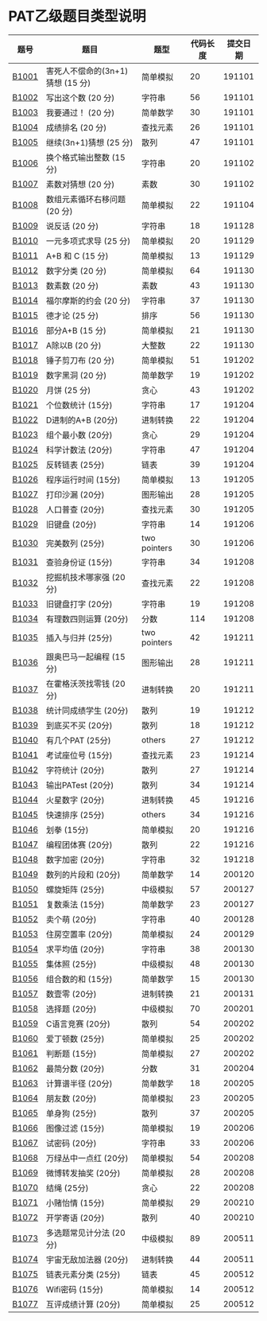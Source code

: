 # PAT乙级题目类型说明
题号|题目|题型|代码长度|提交日期|
-----|-----|-----|-----|-----|
[B1001](https://github.com/lvqinzhi/PAT-B/blob/master/B1001.cpp)|害死人不偿命的(3n+1)猜想 (15 分)|简单模拟|20|191101|
[B1002](https://github.com/lvqinzhi/PAT-B/blob/master/B1002.cpp)|写出这个数 (20 分)|字符串|56|191101|
[B1003](https://github.com/lvqinzhi/PAT-B/blob/master/B1003.cpp)|我要通过！ (20 分)|简单数学|30|191101|
[B1004](https://github.com/lvqinzhi/PAT-B/blob/master/B1004.cpp)|成绩排名 (20 分)|查找元素|26|191101|
[B1005](https://github.com/lvqinzhi/PAT-B/blob/master/B1005.cpp)|继续(3n+1)猜想 (25 分)|散列|47|191101|
[B1006](https://github.com/lvqinzhi/PAT-B/blob/master/B1006.cpp)|换个格式输出整数 (15 分)|字符串|20|191102|
[B1007](https://github.com/lvqinzhi/PAT-B/blob/master/B1007.cpp)|素数对猜想 (20 分)|素数|30|191102|
[B1008](https://github.com/lvqinzhi/PAT-B/blob/master/B1008.cpp)|数组元素循环右移问题 (20 分)|简单模拟|22|191104|
[B1009](https://github.com/lvqinzhi/PAT-B/blob/master/B1009.cpp)|说反话 (20 分)|字符串|18|191128|
[B1010](https://github.com/lvqinzhi/PAT-B/blob/master/B1010.cpp)|一元多项式求导 (25 分)|简单模拟|20|191129|
[B1011](https://github.com/lvqinzhi/PAT-B/blob/master/B1011.cpp)|A+B 和 C (15 分)|简单模拟|13|191129|
[B1012](https://github.com/lvqinzhi/PAT-B/blob/master/B1012.cpp)|数字分类 (20 分)|简单模拟|64|191130|
[B1013](https://github.com/lvqinzhi/PAT-B/blob/master/B1013.cpp)|数素数 (20 分)|素数|43|191130|
[B1014](https://github.com/lvqinzhi/PAT-B/blob/master/B1014.cpp)|福尔摩斯的约会 (20 分)|字符串|37|191130|
[B1015](https://github.com/lvqinzhi/PAT-B/blob/master/B1015.cpp)|德才论 (25 分)|排序|56|191130|
[B1016](https://github.com/lvqinzhi/PAT-B/blob/master/B1016.cpp)|部分A+B (15 分)|简单模拟|21|191130|
[B1017](https://github.com/lvqinzhi/PAT-B/blob/master/B1017.cpp)|A除以B (20 分)|大整数|22|191130|
[B1018](https://github.com/lvqinzhi/PAT-B/blob/master/B1018.cpp)|锤子剪刀布 (20 分)|简单模拟|51|191202|
[B1019](https://github.com/lvqinzhi/PAT-B/blob/master/B1019.cpp)|数字黑洞 (20 分)|简单数学|19|191202|
[B1020](https://github.com/lvqinzhi/PAT-B/blob/master/B1020.cpp)|月饼 (25 分)|贪心|43|191202|
[B1021](https://github.com/lvqinzhi/PAT-B/blob/master/B1021.cpp)|个位数统计 (15分)|字符串|17|191204|
[B1022](https://github.com/lvqinzhi/PAT-B/blob/master/B1022.cpp)|D进制的A+B (20分)|进制转换|22|191204|
[B1023](https://github.com/lvqinzhi/PAT-B/blob/master/B1023.cpp)|组个最小数 (20分)|贪心|29|191204|
[B1024](https://github.com/lvqinzhi/PAT-B/blob/master/B1024.cpp)|科学计数法 (20分)|字符串|47|191204|
[B1025](https://github.com/lvqinzhi/PAT-B/blob/master/B1025.cpp)|反转链表 (25分)|链表|39|191204|
[B1026](https://github.com/lvqinzhi/PAT-B/blob/master/B1026.cpp)|程序运行时间 (15分)|简单模拟|13|191205|
[B1027](https://github.com/lvqinzhi/PAT-B/blob/master/B1027.cpp)|打印沙漏 (20分)|图形输出|28|191205|
[B1028](https://github.com/lvqinzhi/PAT-B/blob/master/B1028.cpp)|人口普查 (20分)|查找元素|30|191205|
[B1029](https://github.com/lvqinzhi/PAT-B/blob/master/B1029.cpp)|旧键盘 (20分)|字符串|14|191206|
[B1030](https://github.com/lvqinzhi/PAT-B/blob/master/B1030.cpp)|完美数列 (25分)|two pointers|30|191206|
[B1031](https://github.com/lvqinzhi/PAT-B/blob/master/B1031.cpp)|查验身份证 (15分)|字符串|34|191208|
[B1032](https://github.com/lvqinzhi/PAT-B/blob/master/B1032.cpp)|挖掘机技术哪家强 (20分)|查找元素|22|191208|
[B1033](https://github.com/lvqinzhi/PAT-B/blob/master/B1033.cpp)|旧键盘打字 (20分)|字符串|19|191208|
[B1034](https://github.com/lvqinzhi/PAT-B/blob/master/B1034.cpp)|有理数四则运算 (20分)|分数|114|191208|
[B1035](https://github.com/lvqinzhi/PAT-B/blob/master/B1035.cpp)|插入与归并 (25分)|two pointers|42|191211|
[B1036](https://github.com/lvqinzhi/PAT-B/blob/master/B1036.cpp)|跟奥巴马一起编程 (15分)|图形输出|28|191211|
[B1037](https://github.com/lvqinzhi/PAT-B/blob/master/B1037.cpp)|在霍格沃茨找零钱 (20分)|进制转换|20|191211|
[B1038](https://github.com/lvqinzhi/PAT-B/blob/master/B1038.cpp)|统计同成绩学生 (20分)|散列|19|191212|
[B1039](https://github.com/lvqinzhi/PAT-B/blob/master/B1039.cpp)|到底买不买 (20分)|散列|18|191212|
[B1040](https://github.com/lvqinzhi/PAT-B/blob/master/B1040.cpp)|有几个PAT (25分)|others|27|191212|
[B1041](https://github.com/lvqinzhi/PAT-B/blob/master/B1041.cpp)|考试座位号 (15分)|查找元素|23|191214|
[B1042](https://github.com/lvqinzhi/PAT-B/blob/master/B1042.cpp)|字符统计 (20分)|散列|27|191214|
[B1043](https://github.com/lvqinzhi/PAT-B/blob/master/B1043.cpp)|输出PATest (20分)|散列|34|191214|
[B1044](https://github.com/lvqinzhi/PAT-B/blob/master/B1044.cpp)|火星数字 (20分)|进制转换|45|191216|
[B1045](https://github.com/lvqinzhi/PAT-B/blob/master/B1045.cpp)|快速排序 (25分)|others|34|191216|
[B1046](https://github.com/lvqinzhi/PAT-B/blob/master/B1046.cpp)|划拳 (15分)|简单模拟|20|191216|
[B1047](https://github.com/lvqinzhi/PAT-B/blob/master/B1047.cpp)|编程团体赛 (20分)|散列|22|191216|
[B1048](https://github.com/lvqinzhi/PAT-B/blob/master/B1048.cpp)|数字加密 (20分)|字符串|32|191218|
[B1049](https://github.com/lvqinzhi/PAT-B/blob/master/B1049.cpp)|数列的片段和 (20分)|简单数学|14|200120|
[B1050](https://github.com/lvqinzhi/PAT-B/blob/master/B1050.cpp)|螺旋矩阵 (25分)|中级模拟|57|200127|
[B1051](https://github.com/lvqinzhi/PAT-B/blob/master/B1051.cpp)|复数乘法 (15分)|简单数学|23|200127|
[B1052](https://github.com/lvqinzhi/PAT-B/blob/master/B1052.cpp)|卖个萌 (20分)|字符串|40|200128|
[B1053](https://github.com/lvqinzhi/PAT-B/blob/master/B1053.cpp)|住房空置率 (20分)|简单模拟|24|200129|
[B1054](https://github.com/lvqinzhi/PAT-B/blob/master/B1054.cpp)|求平均值 (20分)|字符串|38|200130|
[B1055](https://github.com/lvqinzhi/PAT-B/blob/master/B1055.cpp)|集体照 (25分)|中级模拟|48|200130|
[B1056](https://github.com/lvqinzhi/PAT-B/blob/master/B1056.cpp)|组合数的和 (15分)|简单数学|15|200130|
[B1057](https://github.com/lvqinzhi/PAT-B/blob/master/B1057.cpp)|数壹零 (20分)|进制转换|21|200131|
[B1058](https://github.com/lvqinzhi/PAT-B/blob/master/B1058.cpp)|选择题 (20分)|中级模拟|70|200201|
[B1059](https://github.com/lvqinzhi/PAT-B/blob/master/B1059.cpp)|C语言竞赛 (20分)|散列|54|200202|
[B1060](https://github.com/lvqinzhi/PAT-B/blob/master/B1060.cpp)|爱丁顿数 (25分)|简单模拟|25|200202|
[B1061](https://github.com/lvqinzhi/PAT-B/blob/master/B1061.cpp)|判断题 (15分)|简单模拟|27|200202|
[B1062](https://github.com/lvqinzhi/PAT-B/blob/master/B1062.cpp)|最简分数 (20分)|分数|31|200204|
[B1063](https://github.com/lvqinzhi/PAT-B/blob/master/B1063.cpp)|计算谱半径 (20分)|简单数学|18|200205|
[B1064](https://github.com/lvqinzhi/PAT-B/blob/master/B1064.cpp)|朋友数 (20分)|简单模拟|23|200205|
[B1065](https://github.com/lvqinzhi/PAT-B/blob/master/B1065.cpp)|单身狗 (25分)|散列|37|200205|
[B1066](https://github.com/lvqinzhi/PAT-B/blob/master/B1066.cpp)|图像过滤 (15分)|简单模拟|19|200206|
[B1067](https://github.com/lvqinzhi/PAT-B/blob/master/B1067.cpp)|试密码 (20分)|字符串|33|200206|
[B1068](https://github.com/lvqinzhi/PAT-B/blob/master/B1068.cpp)|万绿丛中一点红 (20分)|简单模拟|54|200208|
[B1069](https://github.com/lvqinzhi/PAT-B/blob/master/B1069.cpp)|微博转发抽奖 (20分)|简单模拟|28|200208|
[B1070](https://github.com/lvqinzhi/PAT-B/blob/master/B1070.cpp)|结绳 (25分)|贪心|22|200208|
[B1071](https://github.com/lvqinzhi/PAT-B/blob/master/B1071.cpp)|小赌怡情 (15分)|简单模拟|29|200210|
[B1072](https://github.com/lvqinzhi/PAT-B/blob/master/B1072.cpp)|开学寄语 (20分)|散列|40|200210|
[B1073](https://github.com/lvqinzhi/PAT-B/blob/master/B1073.cpp)|多选题常见计分法 (20分)|中级模拟|89|200511|
[B1074](https://github.com/lvqinzhi/PAT-B/blob/master/B1074.cpp)|宇宙无敌加法器 (20分)|进制转换|44|200511|
[B1075](https://github.com/lvqinzhi/PAT-B/blob/master/B1075.cpp)|链表元素分类 (25分)|链表|45|200512|
[B1076](https://github.com/lvqinzhi/PAT-B/blob/master/B1076.cpp)|Wifi密码 (15分)|简单模拟|14|200512|
[B1077](https://github.com/lvqinzhi/PAT-B/blob/master/B1077.cpp)|互评成绩计算 (20分)|简单模拟|25|200512|

